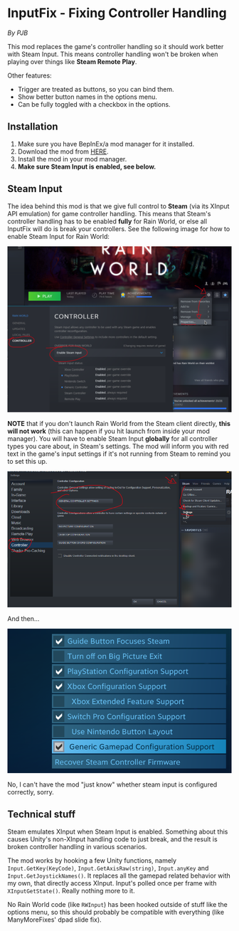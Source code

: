 ﻿# InputFix - Fixing Controller Handling
*By PJB*

This mod replaces the game's controller handling so it should work better with Steam Input.
This means controller handling won't be broken when playing over things like **Steam Remote Play**.

Other features:
* Trigger are treated as buttons, so you can bind them.
* Show better button names in the options menu.
* Can be fully toggled with a checkbox in the options.

## Installation

1. Make sure you have BepInEx/a mod manager for it installed.
2. Download the mod from [HERE](https://github.com/PJB3005/RainWorldMods/releases/download/inputfix-0.3.1/InputFix.dll).
3. Install the mod in your mod manager.
4. **Make sure Steam Input is enabled, see below.**

## Steam Input

The idea behind this mod is that we give full control to **Steam** (via its XInput API emulation) for game controller handling. This means that Steam's controller handling has to be enabled **fully** for Rain World, or else all InputFix will do is break your controllers. See the following image for how to enable Steam Input for Rain World:

![](SteamInputGame.png)

**NOTE** that if you don't launch Rain World from the Steam client directly, **this will not work** (this can happen if you hit launch from inside your mod manager). You will have to enable Steam Input **globally** for all controller types you care about, in Steam's settings. The mod will inform you with red text in the game's input settings if it's not running from Steam to remind you to set this up.

![img.png](SteamInputGlobal.png)

And then...

![img.png](SteamInputGlobalOptions.png)

No, I can't have the mod "just know" whether steam input is configured correctly, sorry.

## Technical stuff

Steam emulates XInput when Steam Input is enabled. Something about this causes Unity's non-XInput handling code to just break, and the result is broken controller handling in various scenarios.

The mod works by hooking a few Unity functions, namely `Input.GetKey(KeyCode)`, `Input.GetAxisRaw(string)`, `Input.anyKey` and `Input.GetJoystickNames()`. It replaces all the gamepad related behavior with my own, that directly access XInput. Input's polled once per frame with `XInputGetState()`. Really nothing more to it.

No Rain World code (like `RWInput`) has been hooked outside of stuff like the options menu, so this should probably be compatible with everything (like ManyMoreFixes' dpad slide fix).


